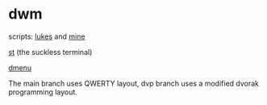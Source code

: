 # dwm
scripts: [lukes](https://github.com/0n3W4y7ick3t/rice/tree/main/.local/bin/lukes) and [mine](https://github.com/0n3W4y7ick3t/rice/tree/main/.scripts)

[st](https://github.com/0n3W4y7ick3t/st) (the suckless terminal)

[dmenu](https://github.com/0n3W4y7ick3t/dmenu)

The main branch uses QWERTY layout, dvp branch uses a modified dvorak programming layout.
